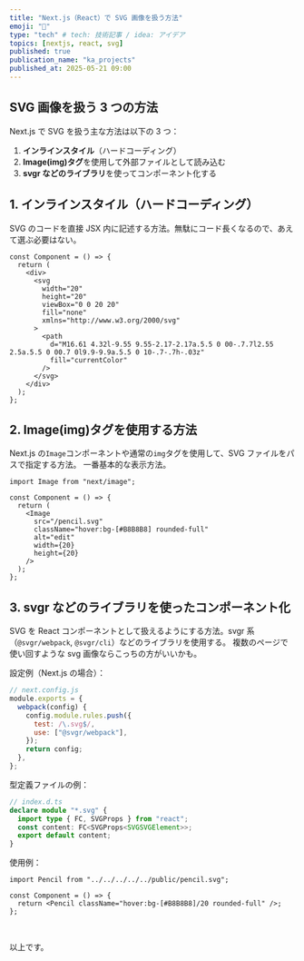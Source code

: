 ```yaml
---
title: "Next.js（React）で SVG 画像を扱う方法"
emoji: "🐡"
type: "tech" # tech: 技術記事 / idea: アイデア
topics: [nextjs, react, svg]
published: true
publication_name: "ka_projects"
published_at: 2025-05-21 09:00
---
```


## SVG 画像を扱う 3 つの方法

Next.js で SVG を扱う主な方法は以下の 3 つ：

1. **インラインスタイル**（ハードコーディング）
2. **Image(img)タグ**を使用して外部ファイルとして読み込む
3. **svgr などのライブラリ**を使ってコンポーネント化する

## 1. インラインスタイル（ハードコーディング）

SVG のコードを直接 JSX 内に記述する方法。無駄にコード長くなるので、あえて選ぶ必要はない。

```tsx
const Component = () => {
  return (
    <div>
      <svg
        width="20"
        height="20"
        viewBox="0 0 20 20"
        fill="none"
        xmlns="http://www.w3.org/2000/svg"
      >
        <path
          d="M16.61 4.32l-9.55 9.55-2.17-2.17a.5.5 0 00-.7.7l2.55 2.5a.5.5 0 00.7 0l9.9-9.9a.5.5 0 10-.7-.7h-.03z"
          fill="currentColor"
        />
      </svg>
    </div>
  );
};
```

## 2. Image(img)タグを使用する方法

Next.js の`Image`コンポーネントや通常の`img`タグを使用して、SVG ファイルをパスで指定する方法。
一番基本的な表示方法。

```tsx
import Image from "next/image";

const Component = () => {
  return (
    <Image
      src="/pencil.svg"
      className="hover:bg-[#B8B8B8] rounded-full"
      alt="edit"
      width={20}
      height={20}
    />
  );
};
```

## 3. svgr などのライブラリを使ったコンポーネント化

SVG を React コンポーネントとして扱えるようにする方法。svgr 系（`@svgr/webpack`, `@svgr/cli`）などのライブラリを使用する。
複数のページで使い回すような svg 画像ならこっちの方がいいかも。

設定例（Next.js の場合）：

```js
// next.config.js
module.exports = {
  webpack(config) {
    config.module.rules.push({
      test: /\.svg$/,
      use: ["@svgr/webpack"],
    });
    return config;
  },
};
```

型定義ファイルの例：

```ts
// index.d.ts
declare module "*.svg" {
  import type { FC, SVGProps } from "react";
  const content: FC<SVGProps<SVGSVGElement>>;
  export default content;
}
```

使用例：

```tsx
import Pencil from "../../../../../public/pencil.svg";

const Component = () => {
  return <Pencil className="hover:bg-[#B8B8B8]/20 rounded-full" />;
};
```

&nbsp;
&nbsp;
&nbsp;
&nbsp;

以上です。
